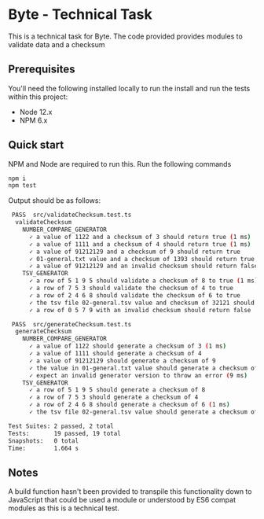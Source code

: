 # Byte - Technical Task

This is a technical task for Byte. The code provided provides modules to validate data and a checksum

## Prerequisites

You'll need the following installed locally to run the install and run the tests within this project:

- Node 12.x
- NPM 6.x

## Quick start

NPM and Node are required to run this. Run the following commands

```bash
npm i
npm test
```

Output should be as follows:

```bash
 PASS  src/validateChecksum.test.ts
  validateChecksum
    NUMBER_COMPARE_GENERATOR
      ✓ a value of 1122 and a checksum of 3 should return true (1 ms)
      ✓ a value of 1111 and a checksum of 4 should return true (1 ms)
      ✓ a value of 91212129 and a checksum of 9 should return true
      ✓ 01-general.txt value and a checksum of 1393 should return true (1 ms)
      ✓ a value of 91212129 and an invalid checksum should return false
    TSV_GENERATOR
      ✓ a row of 5 1 9 5 should validate a checksum of 8 to true (1 ms)
      ✓ a row of 7 5 3 should validate the checksum of 4 to true
      ✓ a row of 2 4 6 8 should validate the checksum of 6 to true
      ✓ the tsv file 02-general.tsv value and checksum of 32121 should return true (1 ms)
      ✓ a row of 0 5 7 9 with an invalid checksum should return false

 PASS  src/generateChecksum.test.ts
  generateChecksum
    NUMBER_COMPARE_GENERATOR
      ✓ a value of 1122 should generate a checksum of 3 (1 ms)
      ✓ a value of 1111 should generate a checksum of 4
      ✓ a value of 91212129 should generate a checksum of 9
      ✓ the value in 01-general.txt value should generate a checksum of 1393 (1 ms)
      ✓ expect an invalid generator version to throw an error (9 ms)
    TSV_GENERATOR
      ✓ a row of 5 1 9 5 should generate a checksum of 8
      ✓ a row of 7 5 3 should generate a checksum of 4
      ✓ a row of 2 4 6 8 should generate a checksum of 6 (1 ms)
      ✓ the tsv file 02-general.tsv value should generate a checksum of 32121

Test Suites: 2 passed, 2 total
Tests:       19 passed, 19 total
Snapshots:   0 total
Time:        1.664 s
```

## Notes

A build function hasn't been provided to transpile this functionality down to JavaScript that could be used a module or understood by ES6 compat modules as this is a technical test.
